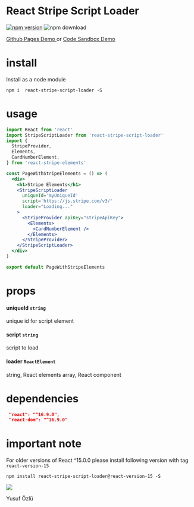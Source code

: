 React Stripe Script Loader
====

[![npm version](https://badge.fury.io/js/react-stripe-script-loader.svg)](https://badge.fury.io/js/react-stripe-script-loader)
![npm download](https://img.shields.io/npm/dt/react-stripe-script-loader.svg)

<a target="_blank" rel="noopener noreferrer" href="http://ozluy.github.io/projects/react-stripe-script-loader"> Github Pages Demo </a> or <a target="_blank" rel="noopener noreferrer" href="https://codesandbox.io/s/react-stripe-script-loader-scktw"> Code Sandbox Demo </a>


install 
===
Install as a node module

`npm i  react-stripe-script-loader -S`


usage
===
```jsx
import React from 'react'
import StripeScriptLoader from 'react-stripe-script-loader'
import {
  StripeProvider,
  Elements,
  CardNumberElement,
} from 'react-stripe-elements'

const PageWithStripeElements = () => (
  <div>
    <h1>Stripe Elements</h1>
    <StripeScriptLoader
      uniqueId='myUniqueId'
      script='https://js.stripe.com/v3/'
      loader="Loading..."
    >
      <StripeProvider apiKey="stripeApiKey">
        <Elements>
          <CardNumberElement />
        </Elements>
      </StripeProvider>
    </StripeScriptLoader>
  </div>
)

export default PageWithStripeElements
```

props
===
 #### uniqueId `string` 
 unique id for script element
 
 #### script `string` 
 script to load
 
 #### loader `ReactElement`
 string, React elements array, React component
 
 dependencies
===
```json
 "react": "^16.9.0",
 "react-dom": "^16.9.0"
 ```
 
 important note
===

For older versions of React ^15.0.0 please install following version with tag `react-version-15`

 `npm install react-stripe-script-loader@react-version-15 -S`
 
 <a href="https://paypal.me/ozluy"> <img src="https://raw.githubusercontent.com/ozluy/react-stripe-script-loader/master/buy-me-a-coffee-with-paypal.png" /></a>

Yusuf Özlü
